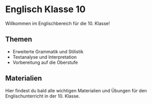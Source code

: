 # Englisch Klasse 10

Willkommen im Englischbereich für die 10. Klasse!

## Themen

- Erweiterte Grammatik und Stilistik
- Textanalyse und Interpretation
- Vorbereitung auf die Oberstufe

## Materialien

Hier findest du bald alle wichtigen Materialien und Übungen für den Englischunterricht in der 10. Klasse.
